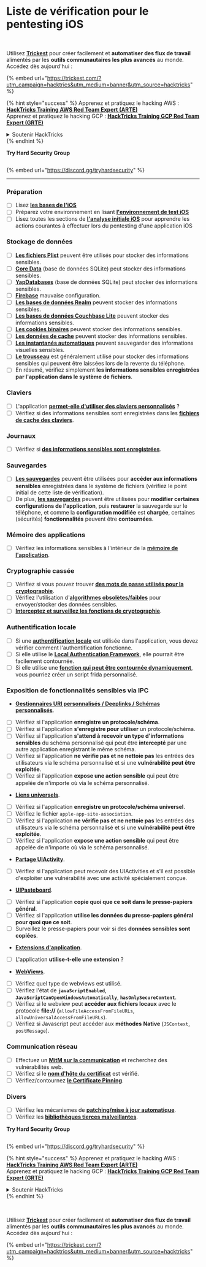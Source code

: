 # Liste de vérification pour le pentesting iOS

<figure><img src="../.gitbook/assets/image (48).png" alt=""><figcaption></figcaption></figure>

\
Utilisez [**Trickest**](https://trickest.com/?utm\_campaign=hacktrics\&utm\_medium=banner\&utm\_source=hacktricks) pour créer facilement et **automatiser des flux de travail** alimentés par les **outils communautaires les plus avancés** au monde.\
Accédez dès aujourd'hui :

{% embed url="https://trickest.com/?utm_campaign=hacktrics&utm_medium=banner&utm_source=hacktricks" %}

{% hint style="success" %}
Apprenez et pratiquez le hacking AWS :<img src="/.gitbook/assets/arte.png" alt="" data-size="line">[**HackTricks Training AWS Red Team Expert (ARTE)**](https://training.hacktricks.xyz/courses/arte)<img src="/.gitbook/assets/arte.png" alt="" data-size="line">\
Apprenez et pratiquez le hacking GCP : <img src="/.gitbook/assets/grte.png" alt="" data-size="line">[**HackTricks Training GCP Red Team Expert (GRTE)**<img src="/.gitbook/assets/grte.png" alt="" data-size="line">](https://training.hacktricks.xyz/courses/grte)

<details>

<summary>Soutenir HackTricks</summary>

* Vérifiez les [**plans d'abonnement**](https://github.com/sponsors/carlospolop) !
* **Rejoignez le** 💬 [**groupe Discord**](https://discord.gg/hRep4RUj7f) ou le [**groupe telegram**](https://t.me/peass) ou **suivez-nous sur** **Twitter** 🐦 [**@hacktricks\_live**](https://twitter.com/hacktricks\_live)**.**
* **Partagez des astuces de hacking en soumettant des PR aux** [**HackTricks**](https://github.com/carlospolop/hacktricks) et [**HackTricks Cloud**](https://github.com/carlospolop/hacktricks-cloud) dépôts GitHub.

</details>
{% endhint %}

**Try Hard Security Group**

<figure><img src="../.gitbook/assets/telegram-cloud-document-1-5159108904864449420.jpg" alt=""><figcaption></figcaption></figure>

{% embed url="https://discord.gg/tryhardsecurity" %}

***

### Préparation

* [ ] Lisez [**les bases de l'iOS**](ios-pentesting/ios-basics.md)
* [ ] Préparez votre environnement en lisant [**l'environnement de test iOS**](ios-pentesting/ios-testing-environment.md)
* [ ] Lisez toutes les sections de [**l'analyse initiale iOS**](ios-pentesting/#initial-analysis) pour apprendre les actions courantes à effectuer lors du pentesting d'une application iOS

### Stockage de données

* [ ] [**Les fichiers Plist**](ios-pentesting/#plist) peuvent être utilisés pour stocker des informations sensibles.
* [ ] [**Core Data**](ios-pentesting/#core-data) (base de données SQLite) peut stocker des informations sensibles.
* [ ] [**YapDatabases**](ios-pentesting/#yapdatabase) (base de données SQLite) peut stocker des informations sensibles.
* [ ] [**Firebase**](ios-pentesting/#firebase-real-time-databases) mauvaise configuration.
* [ ] [**Les bases de données Realm**](ios-pentesting/#realm-databases) peuvent stocker des informations sensibles.
* [ ] [**Les bases de données Couchbase Lite**](ios-pentesting/#couchbase-lite-databases) peuvent stocker des informations sensibles.
* [ ] [**Les cookies binaires**](ios-pentesting/#cookies) peuvent stocker des informations sensibles.
* [ ] [**Les données de cache**](ios-pentesting/#cache) peuvent stocker des informations sensibles.
* [ ] [**Les instantanés automatiques**](ios-pentesting/#snapshots) peuvent sauvegarder des informations visuelles sensibles.
* [ ] [**Le trousseau**](ios-pentesting/#keychain) est généralement utilisé pour stocker des informations sensibles qui peuvent être laissées lors de la revente du téléphone.
* [ ] En résumé, vérifiez simplement **les informations sensibles enregistrées par l'application dans le système de fichiers**.

### Claviers

* [ ] L'application [**permet-elle d'utiliser des claviers personnalisés**](ios-pentesting/#custom-keyboards-keyboard-cache) ?
* [ ] Vérifiez si des informations sensibles sont enregistrées dans les [**fichiers de cache des claviers**](ios-pentesting/#custom-keyboards-keyboard-cache).

### **Journaux**

* [ ] Vérifiez si [**des informations sensibles sont enregistrées**](ios-pentesting/#logs).

### Sauvegardes

* [ ] [**Les sauvegardes**](ios-pentesting/#backups) peuvent être utilisées pour **accéder aux informations sensibles** enregistrées dans le système de fichiers (vérifiez le point initial de cette liste de vérification).
* [ ] De plus, [**les sauvegardes**](ios-pentesting/#backups) peuvent être utilisées pour **modifier certaines configurations de l'application**, puis **restaurer** la sauvegarde sur le téléphone, et comme la **configuration modifiée** est **chargée**, certaines (sécurités) **fonctionnalités** peuvent être **contournées**.

### **Mémoire des applications**

* [ ] Vérifiez les informations sensibles à l'intérieur de la [**mémoire de l'application**](ios-pentesting/#testing-memory-for-sensitive-data).

### **Cryptographie cassée**

* [ ] Vérifiez si vous pouvez trouver [**des mots de passe utilisés pour la cryptographie**](ios-pentesting/#broken-cryptography).
* [ ] Vérifiez l'utilisation d'[**algorithmes obsolètes/faibles**](ios-pentesting/#broken-cryptography) pour envoyer/stocker des données sensibles.
* [ ] [**Interceptez et surveillez les fonctions de cryptographie**](ios-pentesting/#broken-cryptography).

### **Authentification locale**

* [ ] Si une [**authentification locale**](ios-pentesting/#local-authentication) est utilisée dans l'application, vous devez vérifier comment l'authentification fonctionne.
* [ ] Si elle utilise le [**Local Authentication Framework**](ios-pentesting/#local-authentication-framework), elle pourrait être facilement contournée.
* [ ] Si elle utilise une [**fonction qui peut être contournée dynamiquement**](ios-pentesting/#local-authentication-using-keychain), vous pourriez créer un script frida personnalisé.

### Exposition de fonctionnalités sensibles via IPC

* [**Gestionnaires URI personnalisés / Deeplinks / Schémas personnalisés**](ios-pentesting/#custom-uri-handlers-deeplinks-custom-schemes).
* [ ] Vérifiez si l'application **enregistre un protocole/schéma**.
* [ ] Vérifiez si l'application **s'enregistre pour utiliser** un protocole/schéma.
* [ ] Vérifiez si l'application **s'attend à recevoir un type d'informations sensibles** du schéma personnalisé qui peut être **intercepté** par une autre application enregistrant le même schéma.
* [ ] Vérifiez si l'application **ne vérifie pas et ne nettoie pas** les entrées des utilisateurs via le schéma personnalisé et si une **vulnérabilité peut être exploitée**.
* [ ] Vérifiez si l'application **expose une action sensible** qui peut être appelée de n'importe où via le schéma personnalisé.
* [**Liens universels**](ios-pentesting/#universal-links).
* [ ] Vérifiez si l'application **enregistre un protocole/schéma universel**.
* [ ] Vérifiez le fichier `apple-app-site-association`.
* [ ] Vérifiez si l'application **ne vérifie pas et ne nettoie pas** les entrées des utilisateurs via le schéma personnalisé et si une **vulnérabilité peut être exploitée**.
* [ ] Vérifiez si l'application **expose une action sensible** qui peut être appelée de n'importe où via le schéma personnalisé.
* [**Partage UIActivity**](ios-pentesting/ios-uiactivity-sharing.md).
* [ ] Vérifiez si l'application peut recevoir des UIActivities et s'il est possible d'exploiter une vulnérabilité avec une activité spécialement conçue.
* [**UIPasteboard**](ios-pentesting/ios-uipasteboard.md).
* [ ] Vérifiez si l'application **copie quoi que ce soit dans le presse-papiers général**.
* [ ] Vérifiez si l'application **utilise les données du presse-papiers général pour quoi que ce soit**.
* [ ] Surveillez le presse-papiers pour voir si des **données sensibles sont copiées**.
* [**Extensions d'application**](ios-pentesting/ios-app-extensions.md).
* [ ] L'application **utilise-t-elle une extension** ?
* [**WebViews**](ios-pentesting/ios-webviews.md).
* [ ] Vérifiez quel type de webviews est utilisé.
* [ ] Vérifiez l'état de **`javaScriptEnabled`**, **`JavaScriptCanOpenWindowsAutomatically`**, **`hasOnlySecureContent`**.
* [ ] Vérifiez si le webview peut **accéder aux fichiers locaux** avec le protocole **file://** **(**`allowFileAccessFromFileURLs`, `allowUniversalAccessFromFileURLs`).
* [ ] Vérifiez si Javascript peut accéder aux **méthodes** **Native** (`JSContext`, `postMessage`).

### Communication réseau

* [ ] Effectuez un [**MitM sur la communication**](ios-pentesting/#network-communication) et recherchez des vulnérabilités web.
* [ ] Vérifiez si le [**nom d'hôte du certificat**](ios-pentesting/#hostname-check) est vérifié.
* [ ] Vérifiez/contournez [**le Certificate Pinning**](ios-pentesting/#certificate-pinning).

### **Divers**

* [ ] Vérifiez les mécanismes de [**patching/mise à jour automatique**](ios-pentesting/#hot-patching-enforced-updateing).
* [ ] Vérifiez les [**bibliothèques tierces malveillantes**](ios-pentesting/#third-parties).

**Try Hard Security Group**

<figure><img src="../.gitbook/assets/telegram-cloud-document-1-5159108904864449420.jpg" alt=""><figcaption></figcaption></figure>

{% embed url="https://discord.gg/tryhardsecurity" %}

{% hint style="success" %}
Apprenez et pratiquez le hacking AWS :<img src="/.gitbook/assets/arte.png" alt="" data-size="line">[**HackTricks Training AWS Red Team Expert (ARTE)**](https://training.hacktricks.xyz/courses/arte)<img src="/.gitbook/assets/arte.png" alt="" data-size="line">\
Apprenez et pratiquez le hacking GCP : <img src="/.gitbook/assets/grte.png" alt="" data-size="line">[**HackTricks Training GCP Red Team Expert (GRTE)**<img src="/.gitbook/assets/grte.png" alt="" data-size="line">](https://training.hacktricks.xyz/courses/grte)

<details>

<summary>Soutenir HackTricks</summary>

* Vérifiez les [**plans d'abonnement**](https://github.com/sponsors/carlospolop) !
* **Rejoignez le** 💬 [**groupe Discord**](https://discord.gg/hRep4RUj7f) ou le [**groupe telegram**](https://t.me/peass) ou **suivez-nous sur** **Twitter** 🐦 [**@hacktricks\_live**](https://twitter.com/hacktricks\_live)**.**
* **Partagez des astuces de hacking en soumettant des PR aux** [**HackTricks**](https://github.com/carlospolop/hacktricks) et [**HackTricks Cloud**](https://github.com/carlospolop/hacktricks-cloud) dépôts GitHub.

</details>
{% endhint %}

<figure><img src="../.gitbook/assets/image (48).png" alt=""><figcaption></figcaption></figure>

\
Utilisez [**Trickest**](https://trickest.com/?utm\_campaign=hacktrics\&utm\_medium=banner\&utm\_source=hacktricks) pour créer facilement et **automatiser des flux de travail** alimentés par les **outils communautaires les plus avancés** au monde.\
Accédez dès aujourd'hui :

{% embed url="https://trickest.com/?utm_campaign=hacktrics&utm_medium=banner&utm_source=hacktricks" %}

